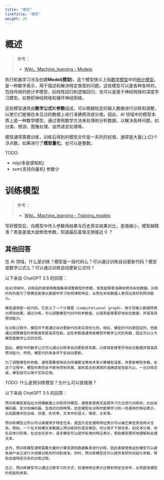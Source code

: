 ```yaml
---
title: "模型"
linkTitle: "模型"
weight: 20
---
```


# 概述

> 参考：
> 
> - [Wiki，Machine_learning - Models](https://en.wikipedia.org/wiki/Machine_learning#Models)

执行机器学习涉及创建**Model(模型)**，这个模型狭义上指[数学模型](https://en.wikipedia.org/wiki/Mathematical_model)中的[统计模型](https://en.wikipedia.org/wiki/Statistical_model)，是一种数学表示，用于描述和解决特定类型的问题。这些模型可以是各种各样的，包括传统的统计学模型，如线性回归和逻辑回归，也可以是基于神经网络的深度学习模型，如卷积神经网络和循环神经网络。

这些模型通常由**数学公式**和**参数**组成，可以根据给定的输入数据进行训练和调整，以使它们能够在未见过的数据上进行准确预测或分类。因此，AI 领域中的模型本质上是一种数学模型，通过使用数学方法来处理和分析数据，以解决各种问题，如分类、预测、图像处理、自然语言处理等。

模型通常需要训练，训练后得到的模型文件是一系列的权值，通常是大量(上亿)个浮点数，如果进行了**模型量化**，也可以是整数。

TODO:

- mlp(多层感知机)
- svm(支持向量机) 参数少

# 训练模型

> 参考：
> 
> - [Wiki，Machine_learning - Training_models](https://en.wikipedia.org/wiki/Machine_learning#Training_models)

写好模型后，向模型中传入参数用结果与历史真实结果对比，差值越小，模型越精准？若是差值大就修改参数，知道最后差值无限接近 0 ？

## 其他回答

在 AI 领域，什么是训练？模型是一段代码么？可以通过训练自动更新代码？模型是数学公式么？可以通过训练自动更新公式吗？

以下来自 ChatGPT 3.5 的回答：

```text
在AI领域中，训练指的是使用数据集来调整模型的参数，使其能够更准确地预测未知数据。训练的目的是为了使模型能够从数据中学习到规律和特征，从而在未知数据上表现出良好的预测能力。

模型通常是一段代码，它定义了一个计算图（computational graph），用于将输入数据转换为预测结果。通过训练，可以调整模型代码中的参数值，以使其能够更好地拟合数据，并提高其预测能力。

在训练过程中，模型并不是通过自动更新代码来实现优化的。相反，模型的代码是固定的，而是通过调整模型的参数值来提高其性能。这些参数值通常是模型中数学公式的系数，因此可以认为模型是数学公式的实现。

因此，模型中的数学公式可以通过训练来自动更新其系数，以使其能够更好地拟合数据并提高其预测能力。然而，模型代码本身并不会自动更新。

为了调整模型的参数，通常需要使用反向传播算法等技术来计算模型误差，并更新模型参数。在这个过程中，模型的表现会不断地得到改善，直到其达到满意的准确度或性能为止。一旦训练完成，模型就可以用于实际应用。
```

TODO: 什么是预训练模型？为什么可以直接用？

以下来自 ChatGPT 3.5 的回答：

```text
预训练模型是指在大规模数据上训练好的模型，通常是使用无监督学习方法进行训练的，比如自编码器、变分自编码器、生成对抗网络等。这些模型在训练时能够学习到一些通用的特征表示，比如图像中的边缘、纹理、形状等，文本中的语义、情感、关系等。

预训练模型之所以可以直接用于特定任务，是因为这些通用特征表示可以被迁移至其他相关任务。例如，一个在大规模文本数据上预训练好的语言模型，可以用于下游任务，如文本分类、命名实体识别等。在这些任务中，语言模型可以提供有用的特征表示，帮助模型更好地理解和处理文本。

此外，预训练模型通常需要大量的计算资源和数据集来进行训练，因此直接使用这些模型可以避免用户自己进行大规模训练的时间和成本。同时，预训练模型还可以提供良好的初始化参数，帮助加速特定任务的训练过程。

总之，预训练模型可以通过迁移学习的方式，将通用特征表示迁移到特定任务中，从而提高模型的性能和效率。
```

